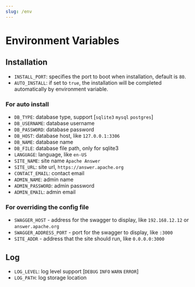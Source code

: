 ```yaml
---
slug: /env
---
```


# Environment Variables

## Installation

- `INSTALL_PORT`: specifies the port to boot when installation, default is `80`.
- `AUTO_INSTALL`: if set to `true`, the installation will be completed automatically by environment variable.

### For auto install

- `DB_TYPE`: database type, support [`sqlite3`  `mysql`  `postgres`]
- `DB_USERNAME`: database username
- `DB_PASSWORD`: database password
- `DB_HOST`: database host, like `127.0.0.1:3306`
- `DB_NAME`: database name
- `DB_FILE`: database file path, only for sqlite3
- `LANGUAGE`: language, like `en-US`
- `SITE_NAME`: site name `Apache Answer`
- `SITE_URL`: site url, `https://answer.apache.org`
- `CONTACT_EMAIL`:  contact email
- `ADMIN_NAME`:  admin name
- `ADMIN_PASSWORD`: admin password
- `ADMIN_EMAIL`: admin email

### For overriding the config file

- `SWAGGER_HOST` - address for the swagger to display, like `192.168.12.12` or `answer.apache.org`
- `SWAGGER_ADDRESS_PORT` - port for the swagger to display, like `:3000`
- `SITE_ADDR` - address that the site should run, like `0.0.0.0:3000`

## Log

- `LOG_LEVEL`: log level support [`DEBUG`  `INFO`  `WARN`  `ERROR`]
- `LOG_PATH`: log storage location
